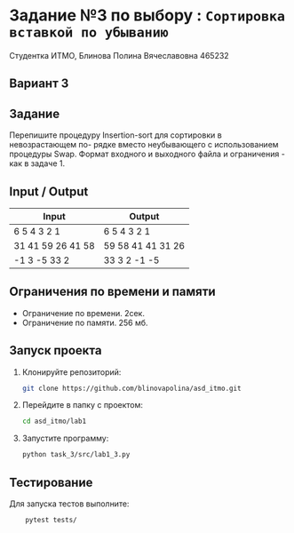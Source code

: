 # Задание №3 по выбору : `Сортировка вставкой по убыванию`
Студентка ИТМО,  Блинова Полина Вячеславовна 465232

## Вариант 3

## Задание 
Перепишите процедуру Insertion-sort для сортировки в невозрастающем по- рядке вместо неубывающего с использованием процедуры Swap. Формат входного и выходного файла и ограничения - как в задаче 1.

## Input / Output 

| Input             | Output            |
|-------------------|-------------------|
| 6 5 4 3 2 1       | 6 5 4 3 2 1       |
| 31 41 59 26 41 58 | 59 58 41 41 31 26 |
| -1 3 -5 33 2      | 33 3 2 -1 -5      |

## Ограничения по времени и памяти

- Ограничение по времени. 2сек.
- Ограничение по памяти. 256 мб.


## Запуск проекта
1. Клонируйте репозиторий:
   ```bash
   git clone https://github.com/blinovapolina/asd_itmo.git
   ```
2. Перейдите в папку с проектом:
   ```bash
   cd asd_itmo/lab1
   ```
3. Запустите программу:
   ```bash
   python task_3/src/lab1_3.py
   ```


## Тестирование
Для запуска тестов выполните:
```bash
    pytest tests/
```

